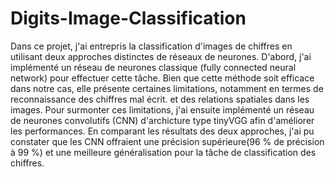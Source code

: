 # Digits-Image-Classification

Dans ce projet, j'ai entrepris la classification d'images de chiffres en utilisant deux approches distinctes de réseaux de neurones. 
D'abord, j'ai implémenté un réseau de neurones classique (fully connected neural network) pour effectuer cette tâche. 
Bien que cette méthode soit efficace dans notre cas, elle présente certaines limitations, notamment en termes de reconnaissance des chiffres mal écrit.
et des relations spatiales dans les images. Pour surmonter ces limitations, j'ai ensuite implémenté un réseau de neurones convolutifs (CNN) d'archicture type tinyVGG afin d'améliorer
les performances.
En comparant les résultats des deux approches, j'ai pu constater que les CNN offraient une précision supérieure(96 % de précision à 99 %) et une meilleure généralisation pour la 
tâche de classification des chiffres.
